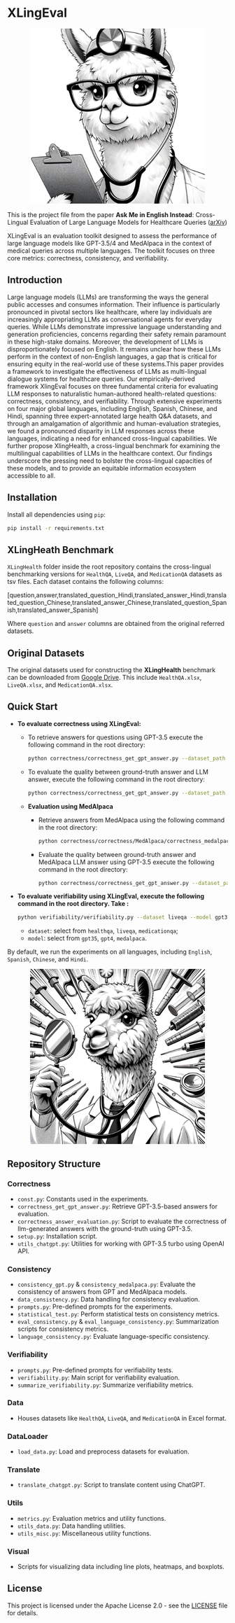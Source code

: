 # XLingEval


<div align="center">
  <img src="static/img/alpaca_doctor1.png" width="400">
</div>

This is the project file from the paper **Ask Me in English Instead**: Cross-Lingual Evaluation of Large Language Models for Healthcare Queries ([arXiv]())

XLingEval is an evaluation toolkit designed to assess the performance of large language models like GPT-3.5/4 and MedAlpaca in the context of medical queries across multiple languages. The toolkit focuses on three core metrics: correctness, consistency, and verifiability.

## Introduction

Large language models (LLMs) are transforming the ways the general public accesses and consumes information. Their influence is particularly pronounced in pivotal sectors like healthcare, where lay individuals are increasingly appropriating LLMs as conversational agents for everyday queries. While LLMs demonstrate impressive language understanding and generation proficiencies, concerns regarding their safety remain paramount in these high-stake domains. Moreover, the development of LLMs is disproportionately focused on English. It remains unclear how these LLMs perform in the context of non-English languages, a gap that is critical for ensuring equity in the real-world use of these systems.This paper provides a framework to investigate the effectiveness of LLMs as multi-lingual dialogue systems for healthcare queries. Our empirically-derived framework XlingEval focuses on three fundamental criteria for evaluating LLM responses to naturalistic human-authored health-related questions: correctness, consistency, and verifiability. Through extensive experiments on four major global languages, including English, Spanish, Chinese, and Hindi, spanning three expert-annotated large health Q&A datasets, and through an amalgamation of algorithmic and human-evaluation strategies, we found a pronounced disparity in LLM responses across these languages, indicating a need for enhanced cross-lingual capabilities. We further propose XlingHealth, a cross-lingual benchmark for examining the multilingual capabilities of LLMs in the healthcare context. Our findings underscore the pressing need to bolster the cross-lingual capacities of these models, and to provide an equitable information ecosystem accessible to all.


## Installation

Install all dependencies using `pip`:

```bash
pip install -r requirements.txt
```

## XLingHeath Benchmark

`XLingHealth` folder inside the root repository contains the cross-lingual benchmarking versions for `HealthQA`, `LiveQA`, and `MedicationQA` datasets as tsv files. Each dataset contains the following columns:

\[question,answer,translated_question_Hindi,translated_answer_Hindi,translated_question_Chinese,translated_answer_Chinese,translated_question_Spanish,translated_answer_Spanish\]

Where `question` and `answer` columns are obtained from the original referred datasets.

## Original Datasets

The original datasets used for constructing the **XLingHealth** benchmark can be downloaded from [Google Drive](https://drive.google.com/drive/folders/1iZOhWXVNHGQXqPnGTQJMlaDQVznIRHci?usp=share_link). This include `HealthQA.xlsx`, `LiveQA.xlsx`, and `MedicationQA.xlsx`.

## Quick Start

* **To evaluate correctness using XLingEval:**

  - To retrieve answers for questions using GPT-3.5 execute the following command in the root directory:

    ```bash
    python correctness/correctness_get_gpt_answer.py --dataset_path <path to the dataset> --model gpt-35-turbo
    ```
  - To evaluate the quality between ground-truth answer and LLM answer, execute the following command in the root directory:

    ```bash
    python correctness/correctness_get_gpt_answer.py --dataset_path <path to the dataset> --model gpt-35-turbo
    ```
  - **Evaluation using MedAlpaca**
    - Retrieve answers from MedAlpaca using the following command in the root directory:
      ```bash
      python correctness/correctness/MedAlpaca/correctness_medalpaca_get_answers.py --dataset_path <path to the dataset> --model medalpaca-30b --batch_size 5
      ```
    - Evaluate the quality between ground-truth answer and MedAlpaca LLM answer using GPT-3.5 execute the following command in the root directory:

      ```bash
      python correctness/correctness_get_gpt_answer.py --dataset_path <path to the dataset with MedAlpaca llm answers> --model gpt-35-turbo
      ```

* **To evaluate verifiability using XLingEval, execute the following command in the root directory. Take :**

  ```bash
  python verifiability/verifiability.py --dataset liveqa --model gpt35
  ```

  - `dataset`: select from `healthqa`, `liveqa`, `medicationqa`;
  - `model`: select from `gpt35`, `gpt4`, `medalpaca`.

By default, we run the experiments on all languages, including `English`, `Spanish`, `Chinese`, and `Hindi`. 

<div align="center">
  <img src="static/img/alpaca_doctor2.png" width="400">
</div>


## Repository Structure

### Correctness
- `const.py`: Constants used in the experiments.
- `correctness_get_gpt_answer.py`: Retrieve GPT-3.5-based answers for evaluation.
- `correctness_answer_evaluation.py`: Script to evaluate the correctness of llm-generated answers with the ground-truth using GPT-3.5.
- `setup.py`: Installation script.
- `utils_chatgpt.py`: Utilities for working with GPT-3.5 turbo using OpenAI API.

### Consistency
- `consistency_gpt.py` & `consistency_medalpaca.py`: Evaluate the consistency of answers from GPT and MedAlpaca models.
- `data_consistency.py`: Data handling for consistency evaluation.
- `prompts.py`: Pre-defined prompts for the experiments.
- `statistical_test.py`: Perform statistical tests on consistency metrics.
- `eval_consistency.py` & `eval_language_consistency.py`: Summarization scripts for consistency metrics.
- `language_consistency.py`: Evaluate language-specific consistency.

### Verifiability
- `prompts.py`: Pre-defined prompts for verifiability tests.
- `verifiability.py`: Main script for verifiability evaluation.
- `summarize_verifiability.py`: Summarize verifiability metrics.

### Data
- Houses datasets like `HealthQA`, `LiveQA`, and `MedicationQA` in Excel format.

### DataLoader
- `load_data.py`: Load and preprocess datasets for evaluation.

### Translate
- `translate_chatgpt.py`: Script to translate content using ChatGPT.

### Utils
- `metrics.py`: Evaluation metrics and utility functions.
- `utils_data.py`: Data handling utilities.
- `utils_misc.py`: Miscellaneous utility functions.

### Visual
- Scripts for visualizing data including line plots, heatmaps, and boxplots.


## License

This project is licensed under the Apache License 2.0 - see the [LICENSE](LICENSE) file for details.

